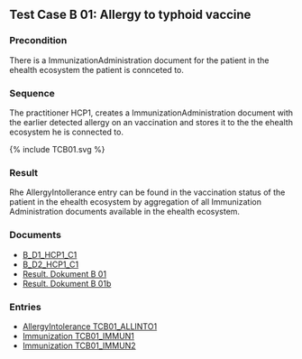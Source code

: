 ## Test Case B 01: Allergy to typhoid vaccine

### Precondition
There is a ImmunizationAdministration document for the patient in the ehealth ecosystem the patient is connceted to.

### Sequence
The practitioner HCP1, creates a ImmunizationAdministration document with the earlier detected allergy on an vaccination and stores it to the the ehealth ecosystem he is connected to.

<div>{% include TCB01.svg %}</div>


### Result
Rhe AllergyIntollerance entry can be found in the vaccination status of the patient in the ehealth ecosystem by aggregation of all Immunization Administration documents available in the ehealth ecosystem.

### Documents
* [B_D1_HCP1_C1](Bundle-B-D1-HCP1-C1.html)
* [B_D2_HCP1_C1](Bundle-B-D2-HCP1-C1.html)
* [Result. Dokument B 01](Bundle-RDB01.html)
* [Result. Dokument B 01b](Bundle-RDB01b.html)

### Entries
* [AllergyIntolerance TCB01_ALLINTO1](AllergyIntolerance-TCB01-ALLINTO1.html)
* [Immunization TCB01_IMMUN1](Immunization-TCB01-IMMUN1.html)
* [Immunization TCB01_IMMUN2](Immunization-TCB01-IMMUN2.html)